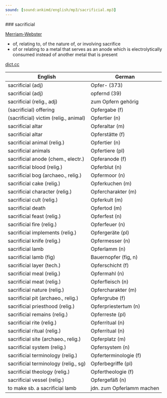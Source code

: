 ```yaml
---
sound: [sound:ankimd/english/mp3/sacrificial.mp3]
---
```


\### sacrificial

[Merriam-Webster](https://www.merriam-webster.com/dictionary/sacrificial)

- of, relating to, of the nature of, or involving sacrifice
- of or relating to a metal that serves as an anode which is electrolytically consumed instead of another metal that is present

[dict.cc](https://www.dict.cc/sacrificial)

| English        | German       |
| -------------- | ------------ |
| sacrificial (adj) | Opfer- (373) |
| sacrificial (adj) | opfernd (39) |
| sacrificial (relig., adj) | zum Opfern gehörig |
| (sacrificial) offering | Opfergabe (f) |
| (sacrificial) victim (relig., animal) | Opfertier (n) |
| sacrificial altar | Opferaltar (m) |
| sacrificial altar | Opferstätte (f) |
| sacrificial animal (relig.) | Opfertier (n) |
| sacrificial animals | Opfertiere (pl) |
| sacrificial anode (chem., electr.) | Opferanode (f) |
| sacrificial blood (relig.) | Opferblut (n) |
| sacrificial bog (archaeo., relig.) | Opfermoor (n) |
| sacrificial cake (relig.) | Opferkuchen (m) |
| sacrificial character (relig.) | Opfercharakter (m) |
| sacrificial cult (relig.) | Opferkult (m) |
| sacrificial death | Opfertod (m) |
| sacrificial feast (relig.) | Opferfest (n) |
| sacrificial fire (relig.) | Opferfeuer (n) |
| sacrificial implements (relig.) | Opfergeräte (pl) |
| sacrificial knife (relig.) | Opfermesser (n) |
| sacrificial lamb | Opferlamm (n) |
| sacrificial lamb (fig) | Bauernopfer (fig, n) |
| sacrificial layer (tech.) | Opferschicht (f) |
| sacrificial meal (relig.) | Opfermahl (n) |
| sacrificial meat (relig.) | Opferfleisch (n) |
| sacrificial nature (relig.) | Opfercharakter (m) |
| sacrificial pit (archaeo., relig.) | Opfergrube (f) |
| sacrificial priesthood (relig.) | Opferpriestertum (n) |
| sacrificial remains (relig.) | Opferreste (pl) |
| sacrificial rite (relig.) | Opferritual (n) |
| sacrificial ritual (relig.) | Opferritual (n) |
| sacrificial site (archaeo., relig.) | Opferplatz (m) |
| sacrificial system (relig.) | Opfersystem (n) |
| sacrificial terminology (relig.) | Opferterminologie (f) |
| sacrificial terminology (relig., sg) | Opferbegriffe (pl) |
| sacrificial theology (relig.) | Opfertheologie (f) |
| sacrificial vessel (relig.) | Opfergefäß (n) |
| to make sb. a sacrificial lamb | jdn. zum Opferlamm machen |
